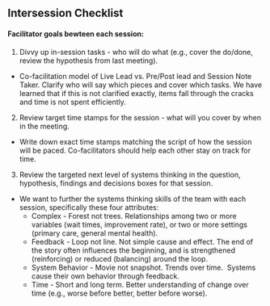 ## Intersession Checklist


#### Facilitator goals bewteen each session: ####

1) Divvy up in-session tasks - who will do what (e.g., cover the do/done, review the hypothesis from last meeting).
 - Co-facilitation model of Live Lead vs. Pre/Post lead and Session Note Taker. Clarify who will say which pieces and cover which tasks. We have learned that if this is not clarified exactly, items fall through the cracks and time is not spent efficiently.

2) Review target time stamps for the session - what will you cover by when in the meeting.
 - Write down exact time stamps matching the script of how the session will be paced. Co-facilitators should help each other stay on track for time.

3) Review the targeted next level of systems thinking in the question, hypothesis, findings and decisions boxes for that session.
  - We want to further the systems thinking skills of the team with each session, specifically these four attributes:
       + Complex - Forest not trees. Relationships among two or more variables (wait times, improvement rate), or two or more settings (primary care, general mental health).
      + Feedback - Loop not line. Not simple cause and effect. The end of the story often influences the beginning, and is strengthened (reinforcing) or reduced (balancing) around the loop.
      + System Behavior - Movie not snapshot. Trends over time.  Systems cause their own behavior through feedback.
      + Time - Short and long term. Better understanding of change over time (e.g., worse before better, better before worse).
